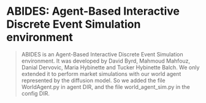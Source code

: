 # ABIDES: Agent-Based Interactive Discrete Event Simulation environment

> ABIDES is an Agent-Based Interactive Discrete Event Simulation environment. It was developed by David Byrd, Mahmoud Mahfouz, Danial Dervovic, Maria Hybinette and Tucker Hybinette Balch.
> We only extended it to perform market simulations with our world agent represented by the diffusion model. So we added the file WorldAgent.py in agent DIR, and the file world_agent_sim.py in the config DIR.

